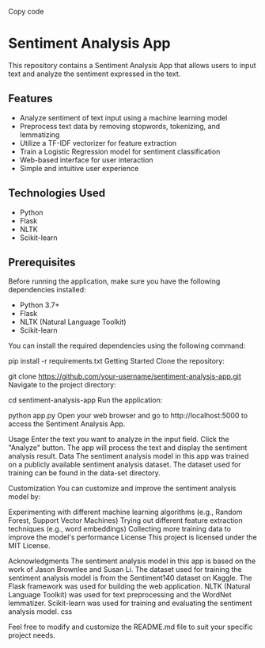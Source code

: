 Copy code
# Sentiment Analysis App

This repository contains a Sentiment Analysis App that allows users to input text and analyze the sentiment expressed in the text.

## Features

- Analyze sentiment of text input using a machine learning model
- Preprocess text data by removing stopwords, tokenizing, and lemmatizing
- Utilize a TF-IDF vectorizer for feature extraction
- Train a Logistic Regression model for sentiment classification
- Web-based interface for user interaction
- Simple and intuitive user experience

## Technologies Used

- Python
- Flask
- NLTK
- Scikit-learn

## Prerequisites

Before running the application, make sure you have the following dependencies installed:

- Python 3.7+
- Flask
- NLTK (Natural Language Toolkit)
- Scikit-learn

You can install the required dependencies using the following command:

pip install -r requirements.txt
Getting Started
Clone the repository:


git clone https://github.com/your-username/sentiment-analysis-app.git
Navigate to the project directory:


cd sentiment-analysis-app
Run the application:


python app.py
Open your web browser and go to http://localhost:5000 to access the Sentiment Analysis App.

Usage
Enter the text you want to analyze in the input field.
Click the "Analyze" button.
The app will process the text and display the sentiment analysis result.
Data
The sentiment analysis model in this app was trained on a publicly available sentiment analysis dataset. The dataset used for training can be found in the data-set directory.

Customization
You can customize and improve the sentiment analysis model by:

Experimenting with different machine learning algorithms (e.g., Random Forest, Support Vector Machines)
Trying out different feature extraction techniques (e.g., word embeddings)
Collecting more training data to improve the model's performance
License
This project is licensed under the MIT License.

Acknowledgments
The sentiment analysis model in this app is based on the work of Jason Brownlee and Susan Li.
The dataset used for training the sentiment analysis model is from the Sentiment140 dataset on Kaggle.
The Flask framework was used for building the web application.
NLTK (Natural Language Toolkit) was used for text preprocessing and the WordNet lemmatizer.
Scikit-learn was used for training and evaluating the sentiment analysis model.
css

Feel free to modify and customize the README.md file to suit your specific project needs.
